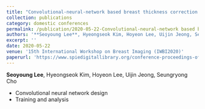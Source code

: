 ```yaml
---
title: "Convolutional-neural-network based breast thickness correction in digital breast tomosynthesis"
collection: publications
category: domestic conferences
permalink: /publication/2020-05-22-Convolutional-neural-network based breast thickness correction in digital breast tomosynthesis
authors: '**Seoyoung Lee**, Hyeongseok Kim, Hoyeon Lee, Uijin Jeong, Seungryong Cho'
excerpt: ''
date: 2020-05-22
venue: '15th International Workshop on Breast Imaging (IWBI2020)'
paperurl: 'https://www.spiedigitallibrary.org/conference-proceedings-of-spie/11513/2560909/Convolutional-neural-network-based-breast-thickness-correction-in-digital-breast/10.1117/12.2560909.full'
---
```



**Seoyoung Lee**, Hyeongseok Kim, Hoyeon Lee, Uijin Jeong, Seungryong Cho  
- Convolutional neural network design
- Training and analysis
